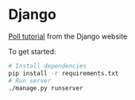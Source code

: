 # Django

[Poll tutorial](https://docs.djangoproject.com/en/stable/intro/tutorial01/) from the Django website

To get started:

```sh
# Install dependencies
pip install -r requirements.txt
# Run server
./manage.py runserver
```
